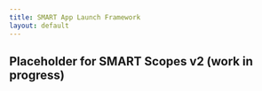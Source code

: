 ```yaml
---
title: SMART App Launch Framework
layout: default
---
```


## Placeholder for SMART Scopes v2 (work in progress)

